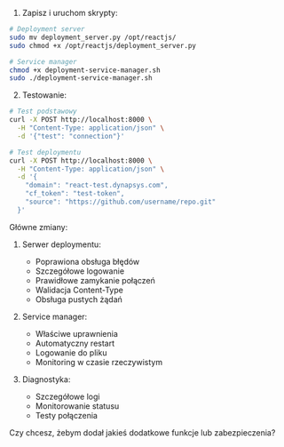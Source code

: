 1. Zapisz i uruchom skrypty:
```bash
# Deployment server
sudo mv deployment_server.py /opt/reactjs/
sudo chmod +x /opt/reactjs/deployment_server.py

# Service manager
chmod +x deployment-service-manager.sh
sudo ./deployment-service-manager.sh
```

2. Testowanie:
```bash
# Test podstawowy
curl -X POST http://localhost:8000 \
  -H "Content-Type: application/json" \
  -d '{"test": "connection"}'

# Test deploymentu
curl -X POST http://localhost:8000 \
  -H "Content-Type: application/json" \
  -d '{
    "domain": "react-test.dynapsys.com",
    "cf_token": "test-token",
    "source": "https://github.com/username/repo.git"
  }'
```

Główne zmiany:

1. Serwer deploymentu:
    - Poprawiona obsługa błędów
    - Szczegółowe logowanie
    - Prawidłowe zamykanie połączeń
    - Walidacja Content-Type
    - Obsługa pustych żądań

2. Service manager:
    - Właściwe uprawnienia
    - Automatyczny restart
    - Logowanie do pliku
    - Monitoring w czasie rzeczywistym

3. Diagnostyka:
    - Szczegółowe logi
    - Monitorowanie statusu
    - Testy połączenia

Czy chcesz, żebym dodał jakieś dodatkowe funkcje lub zabezpieczenia?